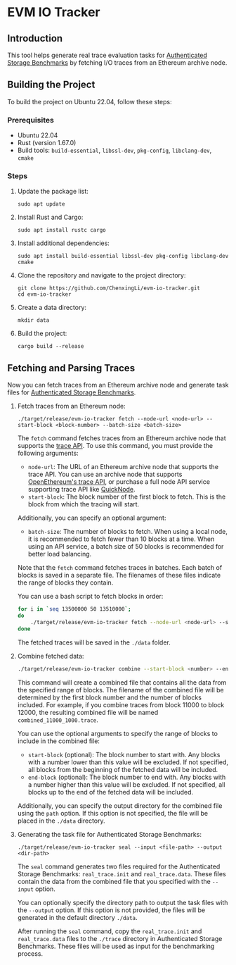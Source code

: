 # EVM IO Tracker

## Introduction

This tool helps generate real trace evaluation tasks for [Authenticated Storage Benchmarks](https://github.com/ChenxingLi/authenticated-storage-benchmarks) by fetching I/O traces from an Ethereum archive node.

## Building the Project

To build the project on Ubuntu 22.04, follow these steps:

### Prerequisites

- Ubuntu 22.04
- Rust (version 1.67.0)
- Build tools: `build-essential`, `libssl-dev`, `pkg-config`, `libclang-dev`, `cmake`

### Steps

1. Update the package list:
    
    ```
    sudo apt update
    ```
    
2. Install Rust and Cargo:
    
    ```
    sudo apt install rustc cargo
    ```
    
3. Install additional dependencies:
    
    ```
    sudo apt install build-essential libssl-dev pkg-config libclang-dev cmake
    ```
    
4. Clone the repository and navigate to the project directory:
    
    ```
    git clone https://github.com/ChenxingLi/evm-io-tracker.git
    cd evm-io-tracker
    ```
    
5. Create a data directory:
    
    ```
    mkdir data
    ```
    
6. Build the project:
    
    ```
    cargo build --release
    ```

## Fetching and Parsing Traces

Now you can fetch traces from an Ethereum archive node and generate task files for [Authenticated Storage Benchmarks](https://github.com/ChenxingLi/authenticated-storage-benchmarks). 

1. Fetch traces from an Ethereum node:
        
    ```
    ./target/release/evm-io-tracker fetch --node-url <node-url> --start-block <block-number> --batch-size <batch-size>
    ```
    
    The `fetch` command fetches traces from an Ethereum archive node that supports the [trace API](https://openethereum.github.io/JSONRPC-trace-module). To use this command, you must provide the following arguments:
    
    - `node-url`: The URL of an Ethereum archive node that supports the trace API. You can use an archive node that supports [OpenEthereum's trace API](https://openethereum.github.io/JSONRPC-trace-module), or purchase a full node API service supporting trace API like [QuickNode](https://www.quicknode.com?tap_a=67226-09396e&tap_s=3826823-76f362&utm_source=affiliate&utm_campaign=generic&utm_content=affiliate_landing_page&utm_medium=generic).
    - `start-block`: The block number of the first block to fetch. This is the block from which the tracing will start.
    
    Additionally, you can specify an optional argument:
    
    - `batch-size`: The number of blocks to fetch. When using a local node, it is recommended to fetch fewer than 10 blocks at a time. When using an API service, a batch size of 50 blocks is recommended for better load balancing.
    
    Note that the `fetch` command fetches traces in batches. Each batch of blocks is saved in a separate file. The filenames of these files indicate the range of blocks they contain.
    
    You can use a bash script to fetch blocks in order:
    
    ```bash
    for i in `seq 13500000 50 13510000`;
    do
        ./target/release/evm-io-tracker fetch --node-url <node-url> --start-block $i --batch-size 50
    done
    ```
    
    The fetched traces will be saved in the `./data` folder.
    
2. Combine fetched data:
        
    ```bash
    ./target/release/evm-io-tracker combine --start-block <number> --end-block <number> --path <dir-path>
    ```
    
    This command will create a combined file that contains all the data from the specified range of blocks. The filename of the combined file will be determined by the first block number and the number of blocks included. For example, if you combine traces from block 11000 to block 12000, the resulting combined file will be named `combined_11000_1000.trace`.
    
    You can use the optional arguments to specify the range of blocks to include in the combined file:
    
    - `start-block` (optional): The block number to start with. Any blocks with a number lower than this value will be excluded. If not specified, all blocks from the beginning of the fetched data will be included.
    - `end-block` (optional): The block number to end with. Any blocks with a number higher than this value will be excluded. If not specified, all blocks up to the end of the fetched data will be included.
    
    Additionally, you can specify the output directory for the combined file using the `path` option. If this option is not specified, the file will be placed in the `./data` directory.
    
3. Generating the task file for Authenticated Storage Benchmarks:
        
    ```
    ./target/release/evm-io-tracker seal --input <file-path> --output <dir-path>
    ```
    
    The `seal` command generates two files required for the Authenticated Storage Benchmarks: `real_trace.init` and `real_trace.data`. These files contain the data from the combined file that you specified with the `--input` option.
    
    You can optionally specify the directory path to output the task files with the `--output` option. If this option is not provided, the files will be generated in the default directory `./data`.
    
    After running the `seal` command, copy the `real_trace.init` and `real_trace.data` files to the `./trace` directory in Authenticated Storage Benchmarks. These files will be used as input for the benchmarking process.
